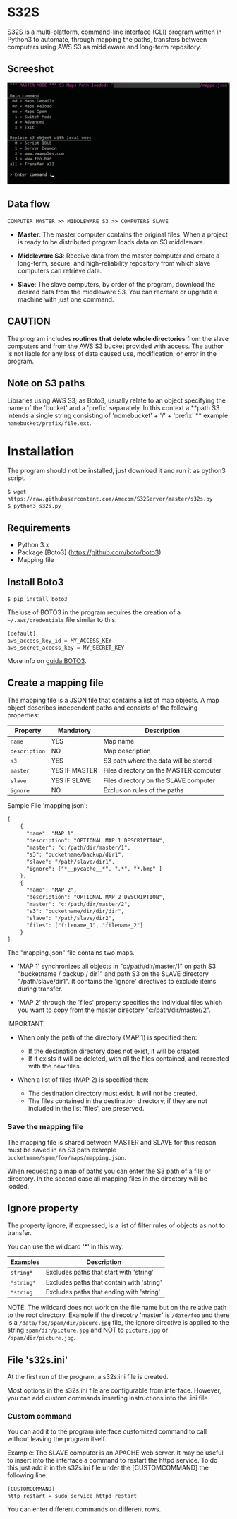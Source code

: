 # S32S

S32S is a multi-platform, command-line interface (CLI) program written in Python3
to automate, through mapping the paths,
transfers between computers using AWS S3
as middleware and long-term repository.


## Screeshot

![S32S Screenshot](https://raw.githubusercontent.com/Amecom/S32S/master/screenshot.png)

## Data flow

```
COMPUTER MASTER >> MIDDLEWARE S3 >> COMPUTERS SLAVE
```

- **Master**:
The master computer contains the original files. When a project is ready to be
distributed program loads data on S3 middleware.


- **Middleware S3**:
Receive data from the master computer and create a long-term, secure, and high-reliability repository
from which slave computers can retrieve data.

- **Slave**:
The slave computers, by order of the program, download the desired data from the middleware S3.
You can recreate or upgrade a machine with just one command.

## CAUTION
The program includes **routines that delete whole directories** from the slave computers
and from the AWS S3 bucket provided with access.
The author is not liable for any loss of data caused
use, modification, or error in the program.


## Note on S3 paths

Libraries using AWS S3, as Boto3, usually relate
to an object specifying the name of the 'bucket' and a 'prefix' separately.
In this context a **path S3 intends
a single string consisting of 'nomebucket' + '/' + 'prefix' **
example `namebucket/prefix/file.ext`.

# Installation

The program should not be installed, just download it and run it as python3 script.
```
$ wget https://raw.githubusercontent.com/Amecom/S32Server/master/s32s.py
$ python3 s32s.py
```

## Requirements

- Python 3.x
- Package [Boto3] (https://github.com/boto/boto3)
- Mapping file

## Install Boto3

```
$ pip install boto3
```
The use of BOTO3 in the program
requires the creation of a ```~/.aws/credentials``` file similar to this:
```
[default]
aws_access_key_id = MY_ACCESS_KEY
aws_secret_access_key = MY_SECRET_KEY
```

More info on [guida BOTO3](https://github.com/boto/boto3).

## Create a mapping file

The mapping file is a JSON file that contains a list of map objects.
A map object describes independent paths and consists of the following properties:

| Property | Mandatory | Description |
| --- | --- | --- |
| `name` | YES | Map name |
| `description` | NO  | Map description |
| `s3` | YES | S3 path where the data will be stored |
| `master` | YES IF MASTER | Files directory on the MASTER computer |
| `slave` | YES IF SLAVE | Files directory on the SLAVE computer |
| `ignore` | NO | Exclusion rules of the paths |

Sample File 'mapping.json':
```
[
    {
      "name": "MAP 1",
      "description": "OPTIONAL MAP 1 DESCRIPTION",
      "master": "c:/path/dir/master/1",
      "s3": "bucketname/backup/dir1",
      "slave": "/path/slave/dir1",
      "ignore": ["*__pycache__*", ".*", "*.bmp" ]
    },
    {
      "name": "MAP 2",
      "description": "OPTIONAL MAP 2 DESCRIPTION",
      "master": "c:/path/dir/master/2",
      "s3": "bucketname/dir/dir/dir",
      "slave": "/path/slave/dir2",
	  "files": ["filename_1", "filename_2"]
    }
]
```

The "mapping.json" file contains two maps.

- 'MAP 1' synchronizes all objects in "c:/path/dir/master/1"
on path S3 "bucketname / backup / dir1" and path S3 on the SLAVE directory "/path/slave/dir1".
It contains the 'ignore' directives to exclude items during transfer.

- 'MAP 2' through the 'files' property specifies the individual files
which you want to copy from the master directory "c:/path/dir/master/2".

IMPORTANT:

- When only the path of the directory (MAP 1) is specified then:
	- If the destination directory does not exist, it will be created.
	- If it exists it will be deleted, with all the files contained, and recreated with the new files.

- When a list of files (MAP 2) is specified then:
	- The destination directory must exist. It will not be created.
	- The files contained in the destination directory, if they are not included in the list 'files', are preserved.

### Save the mapping file

The mapping file is shared between MASTER and SLAVE for this reason
must be saved in an S3 path example `bucketname/spam/foo/maps/mapping.json`.

When requesting a map of paths you can enter the S3 path of a file or directory.
In the second case all mapping files in the directory will be loaded.

## Ignore property

The property ignore, if expressed, is a list of filter rules of objects as not to transfer.

You can use the wildcard '*' in this way:

| Examples | Description |
| --- | --- |
| `string*` | Excludes paths that start with 'string' |
| `*string*`| Excludes paths that contain with 'string' |
| `*string` | Excludes paths that ending with 'string' |

NOTE. The wildcard does not work on the file name but on the relative path
to the root directory. Example if the direcotry 'master' is `/date/foo`
and there is a `/data/foo/spam/dir/picure.jpg` file, the ignore directive is applied
to the string `spam/dir/picture.jpg` and NOT to `picture.jpg` or `/spam/dir/picture.jpg`.

## File 's32s.ini'

At the first run of the program, a s32s.ini file is created.

Most options in the s32s.ini file are configurable
from interface. However, you can add custom commands
inserting instructions into the .ini file

### Custom command

You can add it to the program interface
customized command to call without leaving the program itself.

Example: The SLAVE computer is an APACHE web server.
It may be useful to insert into the interface
a command to restart the httpd service.
To do this just add it in the s32s.ini file under the [CUSTOMCOMMAND]
the following line:

```
[CUSTOMCOMMAND]
http_restart = sudo service httpd restart
```
You can enter different commands on different rows.